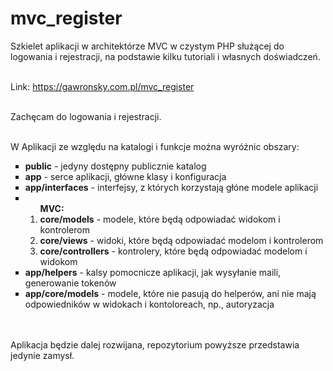 # mvc_register
Szkielet aplikacji w architektórze MVC w czystym PHP służącej do logowania i rejestracji, na podstawie kilku tutoriali i własnych doświadczeń.
<br><br>

Link: https://gawronsky.com.pl/mvc_register
<br><br>

Zachęcam do logowania i rejestracji.
<br><br>

W Aplikacji ze względu na katalogi i funkcje można wyróżnic obszary:

<ul type='square'>
<li><b>public</b> - jedyny dostępny publicznie katalog</li>
<li><b>app</b> - serce aplikacji, główne klasy i konfiguracja</li>
<li><b>app/interfaces</b> - interfejsy, z których korzystają głóne modele aplikacji</li>
  <li><ol><b>MVC:</b>
<li><b>core/models</b> - modele, które będą odpowiadać widokom i kontrolerom</li>
<li><b>core/views</b> - widoki, które będą odpowiadać modelom i kontrolerom </li>
<li><b>core/controllers</b> - kontrolery, które będą odpowiadać modelom i widokom</li>
</ol></li>
<li><b>app/helpers</b> - kalsy pomocnicze aplikacji, jak wysyłanie maili, generowanie tokenów</li>
<li><b>app/core/models</b> - modele, które nie pasują do helperów, ani nie mają odpowiedników w widokach i kontoloreach, np., autoryzacja</li>
</ul>

<br><br>
Aplikacja będzie dalej rozwijana, repozytorium powyższe przedstawia jedynie zamysł.
